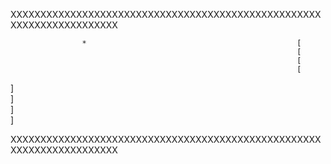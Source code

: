 XXXXXXXXXXXXXXXXXXXXXXXXXXXXXXXXXXXXXXXXXXXXXXXXXXXXXXXXXXXXXXXXXXXXXX
                                                                      
                                                                      
                                                                      
                                                                      
                                                                      
                                                                      
                                                                      
                                                                      
                    *                                               [ 
                                                                    [ 
                                                                    [ 
                                                                    [ 
                                                                      
                                                                      
                                                                      
                                                                      
                                                                      
 ]                                                                    
 ]                                                                    
 ]                                                                    
 ]                                                                    
                                                                      
                                                                      
                                                                      
                                                                      
                                                                      
                                                                      
                                                                      
                                                                      
                                                                      
                                                                      
                                                                      
                                                                      
XXXXXXXXXXXXXXXXXXXXXXXXXXXXXXXXXXXXXXXXXXXXXXXXXXXXXXXXXXXXXXXXXXXXXX
